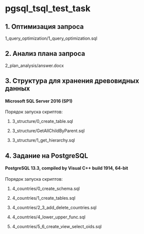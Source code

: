 # pgsql_tsql_test_task

## 1. Оптимизация запроса

1_query_optimization/1_query_optimization.sql

## 2. Анализ плана запроса

2_plan_analysis/answer.docx

## 3. Структура для хранения древовидных данных

#### Microsoft SQL Server 2016 (SP1)

Порядок запуска скриптов:

1. 3_structure/0_create_table.sql

2. 3_structure/GetAllChildByParent.sql

3. 3_structure/1_get_hierarchy.sql

## 4. Задание на PostgreSQL

#### PostgreSQL 13.3, compiled by Visual C++ build 1914, 64-bit


Порядок запуска скриптов:

1. 4_countries/0_create_schema.sql

2. 4_countries/1_create_tables.sql

3. 4_countries/2_3_add_delete_countries.sql

4. 4_countries/4_lower_upper_func.sql

5. 4_countries/5_6_create_view_select_oids.sql
